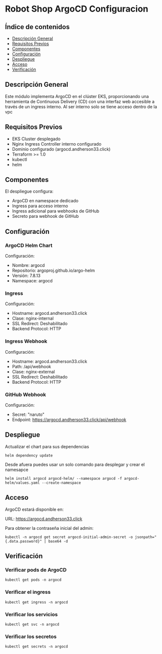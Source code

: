 # Robot Shop ArgoCD Configuracion

## Índice de contenidos
* [Descripción General](#descripcion)
* [Requisitos Previos](#requisitos)
* [Componentes](#componentes)
* [Configuración](#configuracion)
* [Despliegue](#despliegue)
* [Acceso](#acceso)
* [Verificación](#verificacion)

<a name="descripcion"></a>
## Descripción General
Este módulo implementa ArgoCD en el clúster EKS, proporcionando una herramienta de Continuous Delivery (CD) con una interfaz web accesible a través de un ingress interno. Al ser interno solo se tiene acceso dentro de la vpc

<a name="requisitos"></a>
## Requisitos Previos
- EKS Cluster desplegado
- Nginx Ingress Controller interno configurado
- Dominio configurado (argocd.andherson33.click)
- Terraform >= 1.0
- kubectl
- helm

<a name="componentes"></a>
## Componentes
El despliegue configura:
- ArgoCD en namespace dedicado
- Ingress para acceso interno
- Ingress adicional para webhooks de GitHub
- Secreto para webhook de GitHub

<a name="configuracion"></a>
## Configuración

### ArgoCD Helm Chart
Configuración:
- Nombre: argocd
- Repositorio: argoproj.github.io/argo-helm
- Versión: 7.8.13
- Namespace: argocd

### Ingress
Configuración:
- Hostname: argocd.andherson33.click
- Clase: nginx-internal
- SSL Redirect: Deshabilitado
- Backend Protocol: HTTP

### Ingress Webhook
Configuración:
- Hostname: argocd.andherson33.click
- Path: /api/webhook
- Clase: nginx-external
- SSL Redirect: Deshabilitado
- Backend Protocol: HTTP

### GitHub Webhook
Configuración:
- Secret: "naruto"
- Endpoint: https://argocd.andherson33.click/api/webhook

<a name="despliegue"></a>
## Despliegue

Actualizar el chart para sus dependencias 
```
helm dependency update
```
Desde afuera puedes usar un solo comando para desplegar y crear el namesapce

```
helm install argocd argocd-helm/ --namespace argocd -f argocd-helm/values.yaml --create-namespace
```

<a name="acceso"></a>
## Acceso

ArgoCD estará disponible en:

URL: https://argocd.andherson33.click

Para obtener la contraseña inicial del admin:
```
kubectl -n argocd get secret argocd-initial-admin-secret -o jsonpath="{.data.password}" | base64 -d
```
<a name="verificacion"></a>
## Verificación

### Verificar pods de ArgoCD
```
kubectl get pods -n argocd
```
### Verificar el ingress
```
kubectl get ingress -n argocd
```
### Verificar los servicios
```
kubectl get svc -n argocd
```
### Verificar los secretos
```
kubectl get secrets -n argocd
```
